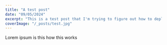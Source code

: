 ```yaml
---
title: "A test post"
date: "09/05/2024"
excerpt: "This is a test post that I'm trying to figure out how to deploy before actually creating the site so what happens if la dee da the text gets wayyyy longer than it should be"
coverImage: "/_posts/test.jpg"
---
```

Lorem ipsum is this how this works